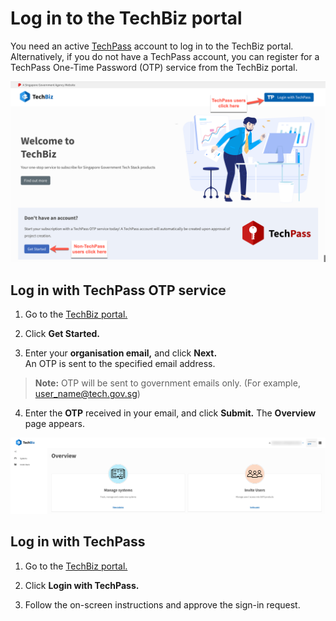 # Log in to the TechBiz portal 

You need an active [TechPass](https://www.developer.tech.gov.sg/products/categories/digital-identity/techpass/overview.html) account to log in to the TechBiz portal. Alternatively, if you do not have a TechPass account, you can register for a TechPass One-Time Password (OTP) service from the TechBiz portal.

![Display Landing Page](/images/landing_page.png)

## Log in with TechPass OTP service

1.  Go to the [TechBiz portal.](http://portal.techbiz.suite.gov.sg/)

2.  Click **Get Started.**

3.  Enter your **organisation email,** and click **Next.**   
An OTP is sent to the specified email address.

> **Note:** OTP will be sent to government emails only. (For example, user_name@tech.gov.sg)

4.  Enter the **OTP** received in your email, and click **Submit.** The **Overview** page appears.

![Display Overview](/images/log_in_withotp_overview_otp.png)

## Log in with TechPass

1.  Go to the [TechBiz portal.](http://portal.techbiz.suite.gov.sg/)

2.  Click **Login with TechPass.**

3.  Follow the on-screen instructions and approve the sign-in request.